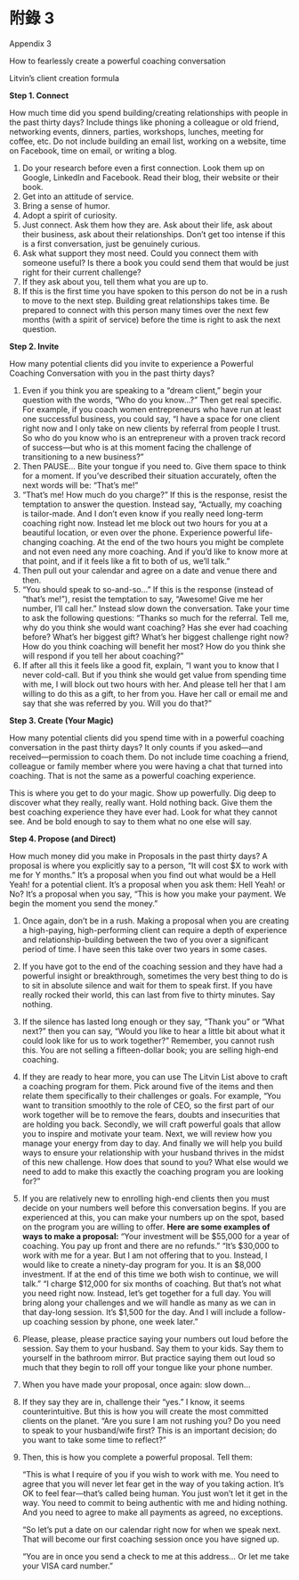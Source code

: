 # 附錄 3

Appendix 3

How to fearlessly create a powerful coaching conversation

Litvin’s client creation formula

**Step 1. Connect**

How much time did you spend building/creating relationships with people in the past thirty days? Include things like phoning a colleague or old friend, networking events, dinners, parties, workshops, lunches, meeting for coffee, etc. Do not include building an email list, working on a website, time on Facebook, time on email, or writing a blog.

1. Do your research before even a first connection. Look them up on Google, LinkedIn and Facebook. Read their blog, their website or their book.
2. Get into an attitude of service.
3. Bring a sense of humor.
4. Adopt a spirit of curiosity.
5. Just connect. Ask them how they are. Ask about their life, ask about their business, ask about their relationships. Don’t get too intense if this is a first conversation, just be genuinely curious.
6. Ask what support they most need. Could you connect them with someone useful? Is there a book you could send them that would be just right for their current challenge?
7. If they ask about you, tell them what you are up to.
8. If this is the first time you have spoken to this person do not be in a rush to move to the next step. Building great relationships takes time. Be prepared to connect with this person many times over the next few months \(with a spirit of service\) before the time is right to ask the next question.

**Step 2. Invite**

How many potential clients did you invite to experience a Powerful Coaching Conversation with you in the past thirty days?

1. Even if you think you are speaking to a “dream client,” begin your question with the words, “Who do you know...?” Then get real specific. For example, if you coach women entrepreneurs who have run at least one successful business, you could say, “I have a space for one client right now and I only take on new clients by referral from people I trust. So who do you know who is an entrepreneur with a proven track record of success—but who is at this moment facing the challenge of transitioning to a new business?”
2. Then PAUSE... Bite your tongue if you need to. Give them space to think for a moment. If you’ve described their situation accurately, often the next words will be: “That’s me!”
3. “That’s me! How much do you charge?” If this is the response, resist the temptation to answer the question. Instead say, “Actually, my coaching is tailor-made. And I don’t even know if you really need long-term coaching right now. Instead let me block out two hours for you at a beautiful location, or even over the phone. Experience powerful life-changing coaching. At the end of the two hours you might be complete and not even need any more coaching. And if you’d like to know more at that point, and if it feels like a fit to both of us, we’ll talk.”
4. Then pull out your calendar and agree on a date and venue there and then.
5. “You should speak to so-and-so...” If this is the response \(instead of “that’s me!”\), resist the temptation to say, “Awesome! Give me her number, I’ll call her.” Instead slow down the conversation. Take your time to ask the following questions: “Thanks so much for the referral. Tell me, why do you think she would want coaching? Has she ever had coaching before? What’s her biggest gift? What’s her biggest challenge right now? How do you think coaching will benefit her most? How do you think she will respond if you tell her about coaching?”
6. If after all this it feels like a good fit, explain, “I want you to know that I never cold-call. But if you think she would get value from spending time with me, I will block out two hours with her. And please tell her that I am willing to do this as a gift, to her from you. Have her call or email me and say that she was referred by you. Will you do that?”

**Step 3. Create \(Your Magic\)**

How many potential clients did you spend time with in a powerful coaching conversation in the past thirty days? It only counts if you asked—and received—permission to coach them. Do not include time coaching a friend, colleague or family member where you were having a chat that turned into coaching. That is not the same as a powerful coaching experience.

This is where you get to do your magic. Show up powerfully. Dig deep to discover what they really, really want. Hold nothing back. Give them the best coaching experience they have ever had. Look for what they cannot see. And be bold enough to say to them what no one else will say.

**Step 4. Propose \(and Direct\)**

How much money did you make in Proposals in the past thirty days? A proposal is where you explicitly say to a person, “It will cost $X to work with me for Y months.” It’s a proposal when you find out what would be a Hell Yeah! for a potential client. It’s a proposal when you ask them: Hell Yeah! or No? It’s a proposal when you say, “This is how you make your payment. We begin the moment you send the money.”

1. Once again, don’t be in a rush. Making a proposal when you are creating a high-paying, high-performing client can require a depth of experience and relationship-building between the two of you over a significant period of time. I have seen this take over two years in some cases.
2. If you have got to the end of the coaching session and they have had a powerful insight or breakthrough, sometimes the very best thing to do is to sit in absolute silence and wait for them to speak first. If you have really rocked their world, this can last from five to thirty minutes. Say nothing.
3. If the silence has lasted long enough or they say, “Thank you” or “What next?” then you can say, “Would you like to hear a little bit about what it could look like for us to work together?” Remember, you cannot rush this. You are not selling a fifteen-dollar book; you are selling high-end coaching.
4. If they are ready to hear more, you can use The Litvin List above to craft a coaching program for them. Pick around five of the items and then relate them specifically to their challenges or goals. For example, “You want to transition smoothly to the role of CEO, so the first part of our work together will be to remove the fears, doubts and insecurities that are holding you back. Secondly, we will craft powerful goals that allow you to inspire and motivate your team. Next, we will review how you manage your energy from day to day. And finally we will help you build ways to ensure your relationship with your husband thrives in the midst of this new challenge. How does that sound to you? What else would we need to add to make this exactly the coaching program you are looking for?”
5. If you are relatively new to enrolling high-end clients then you must decide on your numbers well before this conversation begins. If you are experienced at this, you can make your numbers up on the spot, based on the program you are willing to offer. **Here are some examples of ways to make a proposal:** “Your investment will be $55,000 for a year of coaching. You pay up front and there are no refunds.” “It’s $30,000 to work with me for a year. But I am not offering that to you. Instead, I would like to create a ninety-day program for you. It is an $8,000 investment. If at the end of this time we both wish to continue, we will talk.” “I charge $12,000 for six months of coaching. But that’s not what you need right now. Instead, let’s get together for a full day. You will bring along your challenges and we will handle as many as we can in that day-long session. It’s $1,500 for the day. And I will include a follow-up coaching session by phone, one week later.”
6. Please, please, please practice saying your numbers out loud before the session. Say them to your husband. Say them to your kids. Say them to yourself in the bathroom mirror. But practice saying them out loud so much that they begin to roll off your tongue like your phone number.
7. When you have made your proposal, once again: slow down…
8. If they say they are in, challenge their “yes.” I know, it seems counterintuitive. But this is how you will create the most committed clients on the planet. “Are you sure I am not rushing you? Do you need to speak to your husband/wife first? This is an important decision; do you want to take some time to reflect?”
9. Then, this is how you complete a powerful proposal. Tell them:

   “This is what I require of you if you wish to work with me. You need to agree that you will never let fear get in the way of you taking action. It’s OK to feel fear—that’s called being human. You just won’t let it get in the way. You need to commit to being authentic with me and hiding nothing. And you need to agree to make all payments as agreed, no exceptions.

   “So let’s put a date on our calendar right now for when we speak next. That will become our first coaching session once you have signed up.

   “You are in once you send a check to me at this address… Or let me take your VISA card number.”

